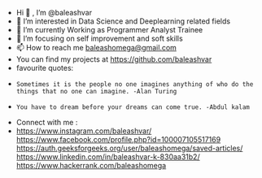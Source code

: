 - Hi 👋 , I’m @baleashvar
- 👀 I’m interested in Data Science and Deeplearning related fields
- 🌱 I’m currently Working as Programmer Analyst Trainee
- 💞️ I’m focusing on self improvement and soft skills
- 📫 How to reach me baleashomega@gmail.com
- You can find my projects at https://github.com/baleashvar
- favourite quotes:
-     Sometimes it is the people no one imagines anything of who do the things that no one can imagine. -Alan Turing
-     You have to dream before your dreams can come true. -Abdul kalam 
- Connect with me :
- https://www.instagram.com/baleashvar/ https://www.facebook.com/profile.php?id=100007105517169 https://auth.geeksforgeeks.org/user/baleashomega/saved-articles/ https://www.linkedin.com/in/baleashvar-k-830aa31b2/ https://www.hackerrank.com/baleashomega



<!---
baleashvar/baleashvar is a ✨ special ✨ repository because its `README.md` (this file) appears on your GitHub profile.
You can click the Preview link to take a look at your changes.
--->
